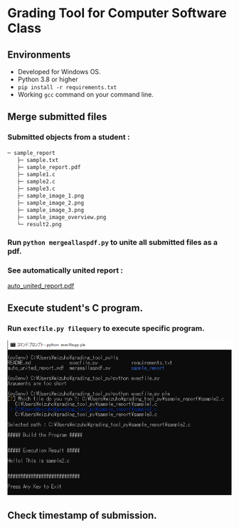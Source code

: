 # Grading Tool for Computer Software Class

## Environments
- Developed for Windows OS.
- Python 3.8 or higher
- `pip install -r requirements.txt`
- Working `gcc` command on your command line.

## Merge submitted files
### Submitted objects from a student :
```
─ sample_report
   ├─ sample.txt
   ├─ sample_report.pdf
   ├─ sample1.c
   ├─ sample2.c
   ├─ sample3.c
   ├─ sample_image_1.png
   ├─ sample_image_2.png
   ├─ sample_image_3.png
   ├─ sample_image_overview.png        
   └─ result2.png
```

### Run `python mergeallaspdf.py` to unite all submitted files as a pdf.

### See automatically united report : 
[auto_united_report.pdf](./auto_united_report.pdf)

## Execute student's C program.
### Run `execfile.py filequery` to execute specific program.

![](./images/execfile_example_image.png)


## Check timestamp of submission.






